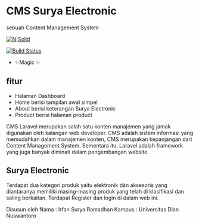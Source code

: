 # CMS Surya Electronic
sebuah Content Management System

[![N|Solid](https://cldup.com/dTxpPi9lDf.thumb.png)](https://nodesource.com/products/nsolid)

[![Build Status](https://travis-ci.org/joemccann/dillinger.svg?branch=master)](https://travis-ci.org/joemccann/dillinger)



- ✨Magic ✨

## fitur

- Halaman Dashboard
- Home berisi tampilan awal simpel
- About berisi keterangan Surya Electronic
- Product berisi halaman product 

CMS Laravel merupakan salah satu konten manajemen yang jamak digunakan oleh kalangan web developer. CMS adalah sistem informasi yang memudahkan dalam manajemen konten, CMS merupakan kepanjangan dari Content Management System. Sementara itu, Laravel adalah framework yang juga banyak diminati dalam pengembangan website. 




## Surya Electronic

Terdapat dua kategori produk yaitu elektronik dán aksesoris yang diantaranya memiliki masing-masing produk yang telah di klasifikasi dan saling berkaitan. Terdapat Register dan login di dalam web ini.


Disusun oleh
Nama : Irfan Surya Ramadhan
Kampus : Universitas Dian Nuswantoro
